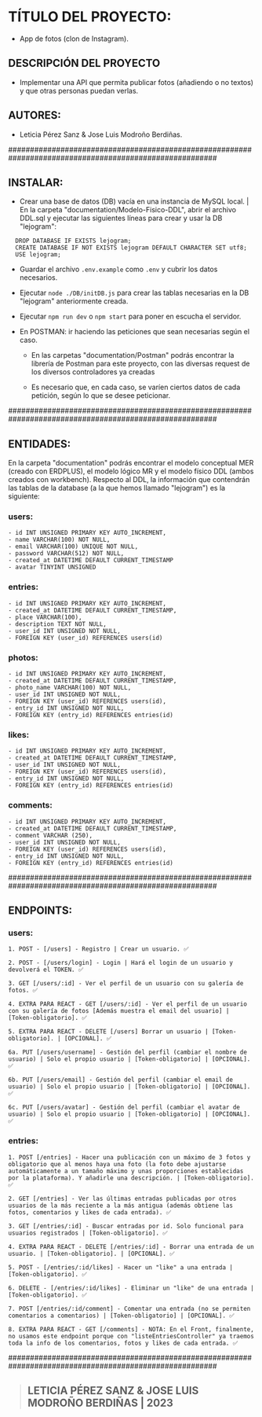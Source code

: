 # **TÍTULO DEL PROYECTO:**

- App de fotos (clon de Instagram).

## **DESCRIPCIÓN DEL PROYECTO**

- Implementar una API que permita publicar fotos (añadiendo o no textos) y que otras personas puedan verlas.

## **AUTORES:**

- Leticia Pérez Sanz & Jose Luis Modroño Berdiñas.

########################################################################################################

## **INSTALAR:**

- Crear una base de datos (DB) vacía en una instancia de MySQL local. | En la carpeta "documentation/Modelo-Fisico-DDL", abrir el archivo DDL.sql y ejecutar las siguientes líneas para crear y usar la DB "lejogram":

```
  DROP DATABASE IF EXISTS lejogram;
  CREATE DATABASE IF NOT EXISTS lejogram DEFAULT CHARACTER SET utf8;
  USE lejogram;
```

- Guardar el archivo `.env.example` como `.env` y cubrir los datos necesarios.

- Ejecutar `node ./DB/initDB.js` para crear las tablas necesarias en la DB "lejogram" anteriormente creada.

- Ejecutar `npm run dev` o `npm start` para poner en escucha el servidor.

- En POSTMAN: ir haciendo las peticiones que sean necesarias según el caso.

  - En las carpetas "documentation/Postman" podrás encontrar la librería de Postman para este proyecto, con las diversas request de los diversos controladores ya creadas

  - Es necesario que, en cada caso, se varíen ciertos datos de cada petición, según lo que se desee peticionar.

########################################################################################################

## **ENTIDADES:**

En la carpeta "documentation" podrás encontrar el modelo conceptual MER (creado con ERDPLUS), el modelo lógico MR y el modelo físico DDL (ambos creados con workbench). Respecto al DDL, la información que contendrán las tablas de la database (a la que hemos llamado "lejogram") es la siguiente:

### users:

    - id INT UNSIGNED PRIMARY KEY AUTO_INCREMENT,
    - name VARCHAR(100) NOT NULL,
    - email VARCHAR(100) UNIQUE NOT NULL,
    - password VARCHAR(512) NOT NULL,
    - created_at DATETIME DEFAULT CURRENT_TIMESTAMP
    - avatar TINYINT UNSIGNED

### entries:

    - id INT UNSIGNED PRIMARY KEY AUTO_INCREMENT,
    - created_at DATETIME DEFAULT CURRENT_TIMESTAMP,
    - place VARCHAR(100),
    - description TEXT NOT NULL,
    - user_id INT UNSIGNED NOT NULL,
    - FOREIGN KEY (user_id) REFERENCES users(id)

### photos:

    - id INT UNSIGNED PRIMARY KEY AUTO_INCREMENT,
    - created_at DATETIME DEFAULT CURRENT_TIMESTAMP,
    - photo_name VARCHAR(100) NOT NULL,
    - user_id INT UNSIGNED NOT NULL,
    - FOREIGN KEY (user_id) REFERENCES users(id),
    - entry_id INT UNSIGNED NOT NULL,
    - FOREIGN KEY (entry_id) REFERENCES entries(id)

### likes:

    - id INT UNSIGNED PRIMARY KEY AUTO_INCREMENT,
    - created_at DATETIME DEFAULT CURRENT_TIMESTAMP,
    - user_id INT UNSIGNED NOT NULL,
    - FOREIGN KEY (user_id) REFERENCES users(id),
    - entry_id INT UNSIGNED NOT NULL,
    - FOREIGN KEY (entry_id) REFERENCES entries(id)

### comments:

    - id INT UNSIGNED PRIMARY KEY AUTO_INCREMENT,
    - created_at DATETIME DEFAULT CURRENT_TIMESTAMP,
    - comment VARCHAR (250),
    - user_id INT UNSIGNED NOT NULL,
    - FOREIGN KEY (user_id) REFERENCES users(id),
    - entry_id INT UNSIGNED NOT NULL,
    - FOREIGN KEY (entry_id) REFERENCES entries(id)

########################################################################################################

## **ENDPOINTS:**

### users:

```
1. POST - [/users] - Registro | Crear un usuario. ✅

2. POST - [/users/login] - Login | Hará el login de un usuario y devolverá el TOKEN. ✅

3. GET [/users/:id] - Ver el perfil de un usuario con su galería de fotos. ✅

4. EXTRA PARA REACT - GET [/users/:id] - Ver el perfil de un usuario con su galería de fotos [Además muestra el email del usuario] | [Token-obligatorio]. ✅

5. EXTRA PARA REACT - DELETE [/users] Borrar un usuario | [Token-obligatorio]. | [OPCIONAL]. ✅

6a. PUT [/users/username] - Gestión del perfil (cambiar el nombre de usuario) | Solo el propio usuario | [Token-obligatorio] | [OPCIONAL]. ✅

6b. PUT [/users/email] - Gestión del perfil (cambiar el email de usuario) | Solo el propio usuario | [Token-obligatorio] | [OPCIONAL]. ✅

6c. PUT [/users/avatar] - Gestión del perfil (cambiar el avatar de usuario) | Solo el propio usuario | [Token-obligatorio] | [OPCIONAL]. ✅
```

### entries:

```
1. POST [/entries] - Hacer una publicación con un máximo de 3 fotos y obligatorio que al menos haya una foto (la foto debe ajustarse automáticamente a un tamaño máximo y unas proporciones establecidas por la plataforma). Y añadirle una descripción. | [Token-obligatorio]. ✅

2. GET [/entries] - Ver las últimas entradas publicadas por otros usuarios de la más reciente a la más antigua (además obtiene las fotos, comentarios y likes de cada entrada). ✅

3. GET [/entries/:id] - Buscar entradas por id. Solo funcional para usuarios registrados | [Token-obligatorio]. ✅

4. EXTRA PARA REACT - DELETE [/entries/:id] - Borrar una entrada de un usuario. | [Token-obligatorio]. | [OPCIONAL]. ✅

5. POST - [/entries/:id/likes] - Hacer un "like" a una entrada | [Token-obligatorio]. ✅

6. DELETE - [/entries/:id/likes] - Eliminar un "like" de una entrada | [Token-obligatorio]. ✅

7. POST [/entries/:id/comment] - Comentar una entrada (no se permiten comentarios a comentarios) | [Token-obligatorio] | [OPCIONAL]. ✅

8. EXTRA PARA REACT - GET [/comments] - NOTA: En el Front, finalmente, no usamos este endpoint porque con "listeEntriesController" ya traemos toda la info de los comentarios, fotos y likes de cada entrada. ✅
```

########################################################################################################

> ## **LETICIA PÉREZ SANZ & JOSE LUIS MODROÑO BERDIÑAS | 2023**
